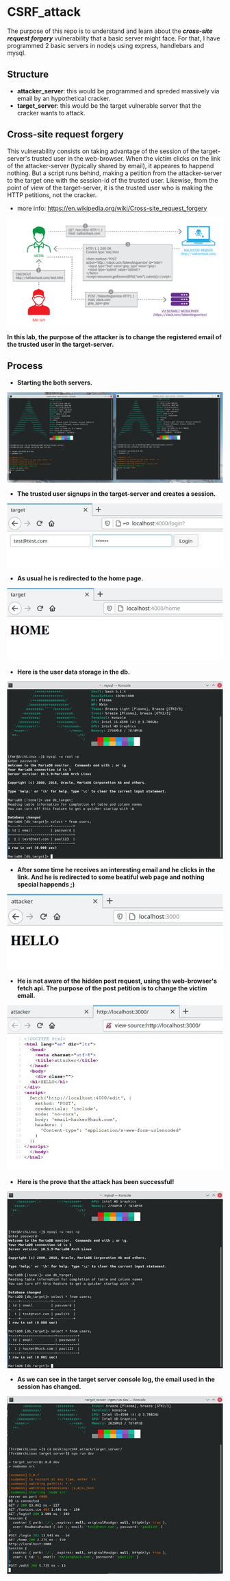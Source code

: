 # CSRF_attack
The purpose of this repo is to understand and learn about the ***cross-site request forgery*** vulnerability that a basic server might face. For that, I have programmed 2 basic servers in nodejs using express, handlebars and mysql.

## Structure
* **attacker_server**: this would be programmed and spreded massively via email by an hypothetical cracker.
* **target_server**: this would be the target vulnerable server that the cracker wants to attack.

## Cross-site request forgery
This vulnerability consists on taking advantage of the session of the target-server's trusted user in the web-browser. When the victim clicks on the link of the attacker-server (typically shared by email), it appeares to happend nothing. But a script runs behind, making a petition from the attacker-server to the target one with the session-id of the trusted user. Likewise, from the point of view of the target-server, it is the trusted user who is making the HTTP petitions, not the cracker.
* more info: https://en.wikipedia.org/wiki/Cross-site_request_forgery

![](docs/csrf.png)

**In this lab, the purpose of the attacker is to change the registered email of the trusted user in the target-server.**

## Process

* **Starting the both servers.**

![](docs/starting_servers.jpg)

* **The trusted user signups in the target-server and creates a session.**

![](docs/login.jpg)

* **As usual he is redirected to the home page.**

![](docs/home.jpg)

* **Here is the user data storage in the db.**

![](docs/db_pre.jpg)

* **After some time he receives an interesting email and he clicks in the link. And he is redirected to some beatiful web page and nothing special happends ;)**

![](docs/attacker_server.jpg)

* **He is not aware of the hidden post request, using the web-browser's fetch api. The purpose of the post petition is to change the victim email.**

![](docs/source.jpg)

* **Here is the prove that the attack has been successful!**

![](docs/db_post.jpg)

* **As we can see in the target server console log, the email used in the session has changed.**

![](docs/result.jpg)
